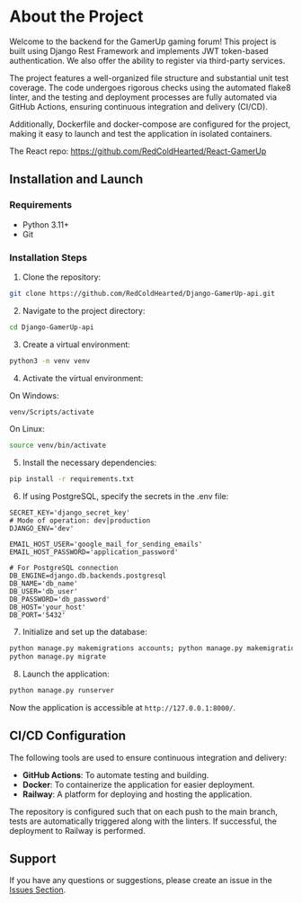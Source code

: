 # About the Project

Welcome to the backend for the GamerUp gaming forum! This project is built using Django Rest Framework and implements JWT token-based authentication. We also offer the ability to register via third-party services.

The project features a well-organized file structure and substantial unit test coverage. The code undergoes rigorous checks using the automated flake8 linter, and the testing and deployment processes are fully automated via GitHub Actions, ensuring continuous integration and delivery (CI/CD).

Additionally, Dockerfile and docker-compose are configured for the project, making it easy to launch and test the application in isolated containers.

The React repo: https://github.com/RedColdHearted/React-GamerUp

## Installation and Launch

### Requirements

- Python 3.11+
- Git

### Installation Steps

1. Clone the repository:

```bash
git clone https://github.com/RedColdHearted/Django-GamerUp-api.git
```

2. Navigate to the project directory:

```bash
cd Django-GamerUp-api
```

3. Create a virtual environment:

```bash
python3 -m venv venv
```

4. Activate the virtual environment:

On Windows:
```bash
venv/Scripts/activate
```
On Linux:
```bash
source venv/bin/activate
```

5. Install the necessary dependencies:

```bash
pip install -r requirements.txt
```

6. If using PostgreSQL, specify the secrets in the .env file:

```env
SECRET_KEY='django_secret_key'
# Mode of operation: dev|production
DJANGO_ENV='dev' 

EMAIL_HOST_USER='google_mail_for_sending_emails'
EMAIL_HOST_PASSWORD='application_password'

# For PostgreSQL connection
DB_ENGINE=django.db.backends.postgresql
DB_NAME='db_name'
DB_USER='db_user'
DB_PASSWORD='db_password'
DB_HOST='your_host'
DB_PORT='5432'
```

7. Initialize and set up the database:

```bash
python manage.py makemigrations accounts; python manage.py makemigrations posts
python manage.py migrate
```

8. Launch the application:

```bash
python manage.py runserver
```

Now the application is accessible at `http://127.0.0.1:8000/`.

## CI/CD Configuration

The following tools are used to ensure continuous integration and delivery:

- **GitHub Actions**: To automate testing and building.
- **Docker**: To containerize the application for easier deployment.
- **Railway**: A platform for deploying and hosting the application.

The repository is configured such that on each push to the main branch, tests are automatically triggered along with the linters. If successful, the deployment to Railway is performed.

## Support

If you have any questions or suggestions, please create an issue in the [Issues Section](https://github.com/REDCOLDHEARTED/FLASK-SERVICELOGIX/issues).